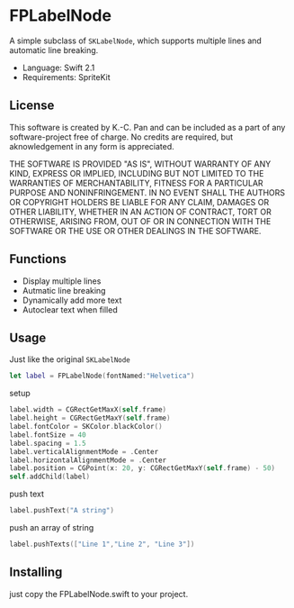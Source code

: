 
# FPLabelNode

A simple subclass of ```SKLabelNode```, which supports multiple lines and automatic line breaking.

* Language: Swift 2.1
* Requirements: SpriteKit

## License

This software is created by K.-C. Pan and can be included as a part of any software-project free of charge. No credits are required, but aknowledgement in any form is appreciated.

THE SOFTWARE IS PROVIDED "AS IS", WITHOUT WARRANTY OF ANY KIND, EXPRESS OR IMPLIED, INCLUDING BUT NOT LIMITED TO THE WARRANTIES OF MERCHANTABILITY, FITNESS FOR A PARTICULAR PURPOSE AND NONINFRINGEMENT. IN NO EVENT SHALL THE AUTHORS OR COPYRIGHT HOLDERS BE LIABLE FOR ANY CLAIM, DAMAGES OR OTHER LIABILITY, WHETHER IN AN ACTION OF CONTRACT, TORT OR OTHERWISE, ARISING FROM, OUT OF OR IN CONNECTION WITH THE SOFTWARE OR THE USE OR OTHER DEALINGS IN THE SOFTWARE.

## Functions

* Display multiple lines
* Autmatic line breaking
* Dynamically add more text
* Autoclear text when filled

## Usage

Just like the original ```SKLabelNode```

```swift
let label = FPLabelNode(fontNamed:"Helvetica")
```

setup 

```swift
label.width = CGRectGetMaxX(self.frame)
label.height = CGRectGetMaxY(self.frame)
label.fontColor = SKColor.blackColor()
label.fontSize = 40
label.spacing = 1.5
label.verticalAlignmentMode = .Center
label.horizontalAlignmentMode = .Center
label.position = CGPoint(x: 20, y: CGRectGetMaxY(self.frame) - 50)
self.addChild(label)
```

push text

```swift
label.pushText("A string")
```

push an array of string

```swift
label.pushTexts(["Line 1","Line 2", "Line 3"])
```

## Installing

just copy the FPLabelNode.swift to your project.
 
